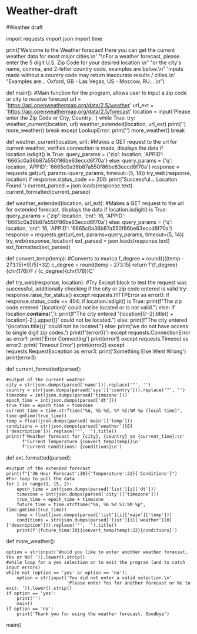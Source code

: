 # Weather-draft
#Weather draft


import requests
import json
import time

print('Welcome to the Weather forecast! Here you can get the current weather data for most major cities.\n'
      "\nFor a weather forecast, please enter the 5 digit U.S. Zip Code for your desired location \n"
      "or the city's name, comma, and 2-letter country code, examples are below.\n"
      'inputs made without a country code may return inaccurate results / cities.\n'
      "Examples are... Oxford, GB - Las Vegas, US - Moscow, RU... \n")


def main():
    #Main function for the program, allows user to input a zip code or city to receive forecast
    url = 'https://api.openweathermap.org/data/2.5/weather'
    url_ext = 'https://api.openweathermap.org/data/2.5/forecast'
    location = input('Please enter the Zip Code or City, Country: ')
    while True:
        try:
            weather_current(location, url)
            weather_extended(location, url_ext)
            print('')
            more_weather()
            break
        except LookupError:
            print('')
            more_weather()
            break


def weather_current(location, url):
    #Makes a GET request to the url for current weather, verifies connection is made, displays the data
    if location.isdigit() is True:
        query_params = {'zip': location, 'APPID': '6665c0a36b87a550f86be63eccd6f70a'}
    else:
        query_params = {'q': location, 'APPID': '6665c0a36b87a550f86be63eccd6f70a'}
    response = requests.get(url, params=query_params, timeout=(5, 14))
    try_web(response, location)
    if response.status_code == 200:
        print('Successful... Location Found:')
    current_parsed = json.loads(response.text)
    current_formatted(current_parsed)


def weather_extended(location, url_ext):
    #Makes a GET request to the url for extended forecast, displays the data
    if location.isdigit() is True:
        query_params = {'zip': location, 'cnt': 16, 'APPID': '6665c0a36b87a550f86be63eccd6f70a'}
    else:
        query_params = {'q': location, 'cnt': 16, 'APPID': '6665c0a36b87a550f86be63eccd6f70a'}
    response = requests.get(url_ext, params=query_params, timeout=(5, 14))
    try_web(response, location)
    ext_parsed = json.loads(response.text)
    ext_formatted(ext_parsed)


def convert_temp(temp):
    #Converts to murica
    f_degree = round((((temp - 273.15)*9)/5)+32)
    c_degree = round(temp - 273.15)
    return f'{f_degree}{chr(176)}F / {c_degree}{chr(176)}C'


def try_web(response, location):
    #Try Except block to test the request was successful, additionally checking if the city or zip code entered is valid 
    try:
       response.raise_for_status()
    except requests.HTTPError as error0:
        if response.status_code == 404:
            if location.isdigit() is True:
                print(f"The zip code entered '{location}' could not be located or is not valid.")
            else:
                if location.__contains__(','):
                    print(f"The city entered '{location[0:-2].title() + location[-2:].upper()}' could not be located.")
                else:
                    print(f"The city entered '{location.title()}' could not be located.")
        else:
            print('we do not have access to single digit zip codes.')
            print(f'{error0}')
    except requests.ConnectionError as error1:
        print('Error Connecting')
        print(error1)
    except requests.Timeout as error2:
        print('Timeout Error')
        print(error2)
    except requests.RequestException as error3:
        print('Something Else Went Wrong')
        print(error3)


def current_formatted(parsed):
   
    #output of the current weather
    city = str(json.dumps(parsed['name'])).replace('"', '')
    country = str(json.dumps(parsed['sys']['country'])).replace('"', '')
    timezone = int(json.dumps(parsed['timezone']))
    epoch_time = int(json.dumps(parsed['dt']))
    true_time = epoch_time + timezone
    current_time = time.strftime("%A, %b %d, %Y %I:%M %p (local time)", time.gmtime(true_time))
    temp = float(json.dumps(parsed['main']['temp']))
    conditions = str(json.dumps(parsed['weather'][0]['description'])).replace('"', '').title()
    print(f'Weather forecast for {city}, {country} on {current_time}:\n'
          f'Current Temperature {convert_temp(temp)}\n'
          f'Current Conditions: {conditions}\n')


def ext_formatted(parsed):
    
    #output of the extended forecast
    print(f"{'36 Hour Forecast':30}{'Temperature':22}{'Conditions'}")
    #For loop to pull the data 
    for i in range(1, 15, 2):
        epoch_time = int(json.dumps(parsed['list'][i]['dt']))
        timezone = int(json.dumps(parsed['city']['timezone']))
        true_time = epoch_time + timezone
        future_time = time.strftime("%a, %b %d %I:%M %p", time.gmtime(true_time))
        temp = float(json.dumps(parsed['list'][i]['main']['temp']))
        conditions = str(json.dumps(parsed['list'][i]['weather'][0]['description'])).replace('"', '').title()
        print(f'{future_time:30}{convert_temp(temp):22}{conditions}')


def more_weather():
  
    option = str(input('Would you like to enter another weather forecast, Yes or No? ')).lower().strip()
    #while loop for a yes selection or to exit the program (and to catch input errors)
    while not (option == 'yes' or option == 'no'):
        option = str(input('You did not enter a valid selection.\n'
                           'Please enter Yes for another forecast or No to exit: ')).lower().strip()
    if option == 'yes':
        print('')
        main()
    if option == 'no':
        print('Thank you for using the weather forecast. Goodbye')


main()
